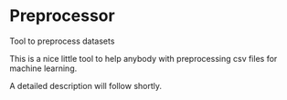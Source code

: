 # Preprocessor
Tool to preprocess datasets

This is a nice little tool to help anybody with preprocessing csv files for machine learning. 

A detailed description will follow shortly. 
